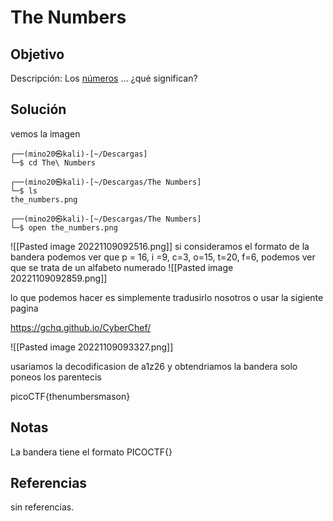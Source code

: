# The Numbers

## Objetivo 
Descripción:
Los [números](https://jupiter.challenges.picoctf.org/static/f209a32253affb6f547a585649ba4fda/the_numbers.png) ... ¿qué significan?

## Solución
vemos la imagen
``` shell
┌──(mino20㉿kali)-[~/Descargas]
└─$ cd The\ Numbers 
                                                                                               
┌──(mino20㉿kali)-[~/Descargas/The Numbers]
└─$ ls
the_numbers.png
                                                                                               
┌──(mino20㉿kali)-[~/Descargas/The Numbers]
└─$ open the_numbers.png
```
![[Pasted image 20221109092516.png]]
si consideramos el formato de la bandera podemos ver que p = 16, i =9, c=3, o=15, t=20, f=6, podemos ver que se trata de un alfabeto numerado
![[Pasted image 20221109092859.png]]

lo que podemos hacer es simplemente tradusirlo nosotros o usar la sigiente pagina

https://gchq.github.io/CyberChef/

![[Pasted image 20221109093327.png]]

usariamos la decodificasion de a1z26 y obtendriamos la bandera
solo poneos los parentecis

picoCTF{thenumbersmason}

## Notas
La bandera tiene el formato PICOCTF{}

## Referencias
sin referencias.